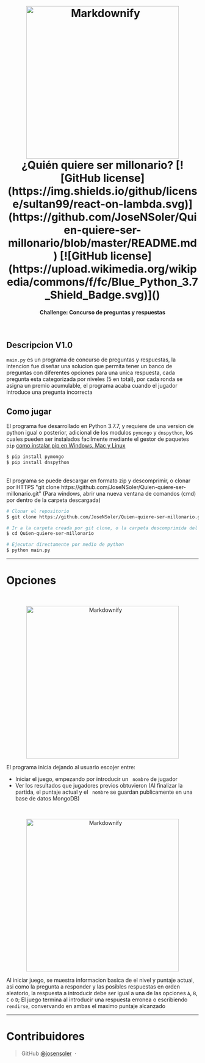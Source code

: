 <h1 align="center">
  <br>
  <a><img src="https://generacionxbox.com/wp-content/uploads/2020/12/quien-quiere-ser-millonario.jpg" alt="Markdownify" width="400"></a>
  <br>
  ¿Quién quiere ser millonario?
  [![GitHub license](https://img.shields.io/github/license/sultan99/react-on-lambda.svg)](https://github.com/JoseNSoler/Quien-quiere-ser-millonario/blob/master/README.md)  [![GitHub license](https://upload.wikimedia.org/wikipedia/commons/f/fc/Blue_Python_3.7_Shield_Badge.svg)]()
  <br>
</h1>

<h4 align="center">Challenge: Concurso de preguntas y respuestas</h4>
<br>


## Descripcion V1.0

`main.py` es un programa de concurso de preguntas y respuestas, la intencion fue diseñar una solucion que permita tener un banco de preguntas con diferentes opciones para una unica respuesta, cada pregunta esta categorizada por niveles (5 en total), por cada ronda se asigna un premio acumulable, el programa acaba cuando el jugador introduce una pregunta incorrecta


## Como jugar

El programa fue desarrollado en Python 3.7.7, y requiere de una version de python igual o posterior, adicional de los modulos `pymongo` y `dnspython`, los cuales pueden ser instalados facilmente mediante el gestor de paquetes `pip` [como instalar pip en Windows, Mac y Linux](https://tecnonucleous.com/2018/01/28/como-instalar-pip-para-python-en-windows-mac-y-linux/)


```bash
$ pip install pymongo
$ pip install dnspython
```
<br>
El programa se puede descargar en formato zip y descomprimir, o clonar por HTTPS "git clone https://github.com/JoseNSoler/Quien-quiere-ser-millonario.git"
(Para windows, abrir una nueva ventana de comandos (cmd) por dentro de la carpeta descargada)

```bash
# Clonar el repositorio
$ git clone https://github.com/JoseNSoler/Quien-quiere-ser-millonario.git

# Ir a la carpeta creada por git clone, o la carpeta descomprimida del ZIP
$ cd Quien-quiere-ser-millonario

# Ejecutar directamente por medio de python
$ python main.py
```
***
# Opciones
<br>
<p align="center"><img src="https://i.imgur.com/sh9f7I7.png" alt="Markdownify" width="400" ></p>

El programa inicia dejando al usuario escojer entre:
* Iniciar el juego, empezando por introducir un ` nombre`  de jugador
* Ver los resultados que jugadores previos obtuvieron (Al finalizar la partida, el puntaje actual y el ` nombre`  se guardan publicamente en una base de datos MongoDB)

<br>
<p align="center"><img src="https://i.imgur.com/PuRRwMq.png" alt="Markdownify" width="400" ></p>

Al iniciar juego, se muestra informacion basica de el nivel y puntaje actual, asi como la pregunta a responder y las posibles respuestas en orden aleatorio, la respuesta a introducir debe ser igual a una de las opciones `A`, `B`, `C` o `D`;  El juego termina al introducir una respuesta erronea o escribiendo `rendirse`, convervando en ambas el maximo puntaje alcanzado

---

# Contribuidores
> GitHub [@josensoler](https://github.com/JoseNSoler) &nbsp;&middot;&nbsp;

